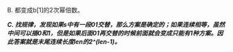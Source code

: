 B. 都变成b[1]的2次幂倍数。

***C. 找规律，发现如果s中有一段01交替，那么方案是确定的；如果连续相等，虽然中间可以插0和1，但是如果后面01再交替的时候前面就会变成只能有1种方案。因此答案就是末尾连续长度len的2^(len-1)。***

